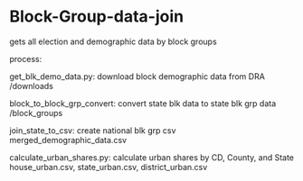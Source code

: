 # Block-Group-data-join
gets all election and demographic data by block groups

process:

get_blk_demo_data.py: download block demographic data from DRA
    /downloads

block_to_block_grp_convert: convert state blk data to state blk grp data
    /block_groups

join_state_to_csv: create national blk grp csv
    merged_demographic_data.csv

calculate_urban_shares.py: calculate urban shares by CD, County, and State 
    house_urban.csv, state_urban.csv, district_urban.csv